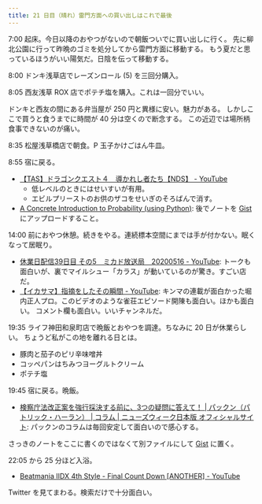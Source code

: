 ```yaml
---
title: 21 日目（晴れ）雷門方面への買い出しはこれで最後
---
```


7:00 起床。今日以降のおやつがないので朝飯ついでに買い出しに行く。
先に柳北公園に行って昨晩のゴミを処分してから雷門方面に移動する。
もう夏だと思っているほうがいい陽気だ。日陰を伝って移動する。

8:00 ドンキ浅草店でレーズンロール (5) を三回分購入。

8:05 西友浅草 ROX 店でポテチ塩を購入。これは一回分でいい。

ドンキと西友の間にある弁当屋が 250 円と異様に安い。魅力がある。
しかしここで買うと食うまでに時間が 40 分は空くので断念する。
この近辺では場所柄食事できないのが痛い。

8:35 松屋浅草橋店で朝食。P 玉子かけごはん牛皿。

8:55 宿に戻る。

* [【TAS】ドラゴンクエスト４　導かれし者たち【NDS】 - YouTube](https://www.youtube.com/watch?v=9RYnBkPDX-s)
  * 低レベルのときにはせいすいが有用。
  * エビルプリーストのお供のザコをせいぎのそろばんで消す。
* [A Concrete Introduction to Probability (using Python)](https://nbviewer.jupyter.org/url/norvig.com/ipython/Probability.ipynb):
  後でノートを [Gist][gist] にアップロードすること。

14:00 前におやつ休憩。続きをやる。連続標本空間にまでは手が付かない。眠くなって居眠り。

* [休業日配信39日目 その5　ミカド放送局　20200516 - YouTube](https://www.youtube.com/watch?v=0DfO18AwGHs):
  トークも面白いが、裏でマイルシュー「カラス」が動いているのが驚き。すごい店だ。
* [【イカサマ】指摘をしたその瞬間 - YouTube](https://www.youtube.com/watch?v=0MWj9-9XGUM):
  キンマの連載が面白かった堀内正人プロ。このビデオのような雀荘エピソード開陳も面白い。ほかも面白い。
  コメント欄も面白い。いいチャンネルだ。

19:35 ライフ神田和泉町店で晩飯とおやつを調達。ちなみに 20 日が休業らしい。
ちょうど私がこの地を離れる日とは。

* 豚肉と茄子のピリ辛味噌丼
* コッペパンはちみつヨーグルトクリーム
* ポテチ塩

19:45 宿に戻る。晩飯。

* [検察庁法改正案を強行採決する前に、3つの疑問に答えて！ | パックン（パトリック・ハーラン） | コラム | ニューズウィーク日本版 オフィシャルサイト](https://www.newsweekjapan.jp/pakkun/2020/05/3-1.php):
  パックンのコラムは毎回安定して面白いので感心する。

さっきのノートをここに書くのではなくて別ファイルにして [Gist][gist] に置く。

22:05 から 25 分ほど入浴。

* [Beatmania IIDX 4th Style - Final Count Down [ANOTHER] - YouTube](https://www.youtube.com/watch?v=LfUH_C5XfxM)

Twitter を見てまわる。検索だけで十分面白い。

[gist]: https://gist.github.com/showa-yojyo/5caa4ce50b2c9af091f7a46c8425e7d8

